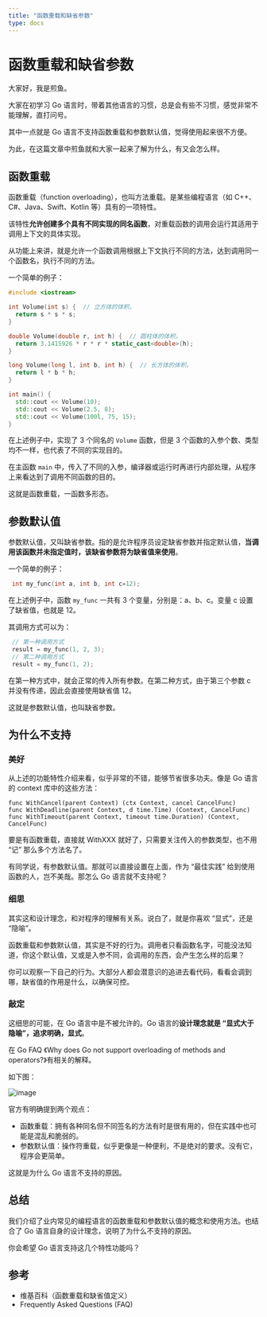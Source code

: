 ```yaml
---
title: "函数重载和缺省参数"
type: docs
---
```


# 函数重载和缺省参数

大家好，我是煎鱼。

大家在初学习 Go 语言时，带着其他语言的习惯，总是会有些不习惯，感觉非常不能理解，直打问号。

其中一点就是 Go 语言不支持函数重载和参数默认值，觉得使用起来很不方便。

为此，在这篇文章中煎鱼就和大家一起来了解为什么，有又会怎么样。

## 函数重载

函数重载（function overloading），也叫方法重载。是某些编程语言（如 C++、C#、Java、Swift、Kotlin 等）具有的一项特性。

该特性**允许创建多个具有不同实现的同名函数**，对重载函数的调用会运行其适用于调用上下文的具体实现。

从功能上来讲，就是允许一个函数调用根据上下文执行不同的方法，达到调用同一个函数名，执行不同的方法。

一个简单的例子：

```c++
#include <iostream>

int Volume(int s) {  // 立方体的体积。
  return s * s * s;
}

double Volume(double r, int h) {  // 圆柱体的体积。
  return 3.1415926 * r * r * static_cast<double>(h);
}

long Volume(long l, int b, int h) {  // 长方体的体积。
  return l * b * h;
}

int main() {
  std::cout << Volume(10);
  std::cout << Volume(2.5, 8);
  std::cout << Volume(100l, 75, 15);
}
```

在上述例子中，实现了 3 个同名的 `Volume` 函数，但是 3 个函数的入参个数、类型均不一样，也代表了不同的实现目的。

在主函数 `main` 中，传入了不同的入参，编译器或运行时再进行内部处理，从程序上来看达到了调用不同函数的目的。

这就是函数重载，一函数多形态。

## 参数默认值

参数默认值，又叫缺省参数。指的是允许程序员设定缺省参数并指定默认值，**当调用该函数并未指定值时，该缺省参数将为缺省值来使用**。

一个简单的例子：

```c++
 int my_func(int a, int b, int c=12);
```

在上述例子中，函数 `my_func` 一共有 3 个变量，分别是：a、b、c。变量 c 设置了缺省值，也就是 12。

其调用方式可以为：

```c++
 // 第一种调用方式
 result = my_func(1, 2, 3);
 // 第二种调用方式
 result = my_func(1, 2);
```

在第一种方式中，就会正常的传入所有参数。在第二种方式，由于第三个参数 c 并没有传递，因此会直接使用缺省值 12。

这就是参数默认值，也叫缺省参数。

## 为什么不支持

### 美好

从上述的功能特性介绍来看，似乎非常的不错，能够节省很多功夫。像是 Go 语言的 context 库中的这些方法：

```golang
func WithCancel(parent Context) (ctx Context, cancel CancelFunc)
func WithDeadline(parent Context, d time.Time) (Context, CancelFunc)
func WithTimeout(parent Context, timeout time.Duration) (Context, CancelFunc)
```

要是有函数重载，直接就 WithXXX 就好了，只需要关注传入的参数类型，也不用 “记” 那么多个方法名了。

有同学说，有参数默认值。那就可以直接设置在上面，作为 “最佳实践” 给到使用函数的人，岂不美哉。那怎么 Go 语言就不支持呢？

### 细思

其实这和设计理念，和对程序的理解有关系。说白了，就是你喜欢 “显式”，还是 “隐喻”。

函数重载和参数默认值，其实是不好的行为。调用者只看函数名字，可能没法知道，你这个默认值，又或是入参不同，会调用的东西，会产生怎么样的后果？

你可以观察一下自己的行为。大部分人都会潜意识的追进去看代码，看看会调到哪，缺省值的作用是什么，以确保可控。

### 敲定

这细思的可能，在 Go 语言中是不被允许的。Go 语言的**设计理念就是 “显式大于隐喻”，追求明确，显式**。

在 Go FAQ 《Why does Go not support overloading of methods and operators?》有相关的解释。

如下图：

![image](../../../images/func-overloading.png)

官方有明确提到两个观点：
- 函数重载：拥有各种同名但不同签名的方法有时是很有用的，但在实践中也可能是混乱和脆弱的。
- 参数默认值：操作符重载，似乎更像是一种便利，不是绝对的要求。没有它，程序会更简单。

这就是为什么 Go 语言不支持的原因。

## 总结

我们介绍了业内常见的编程语言的函数重载和参数默认值的概念和使用方法。也结合了 Go 语言自身的设计理念，说明了为什么不支持的原因。

你会希望 Go 语言支持这几个特性功能吗？

## 参考

- 维基百科（函数重载和缺省值定义）
- Frequently Asked Questions (FAQ)